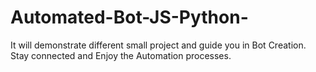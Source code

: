 # Automated-Bot-JS-Python-
It will demonstrate different small project and guide you in Bot Creation.
Stay connected and Enjoy the Automation processes.






